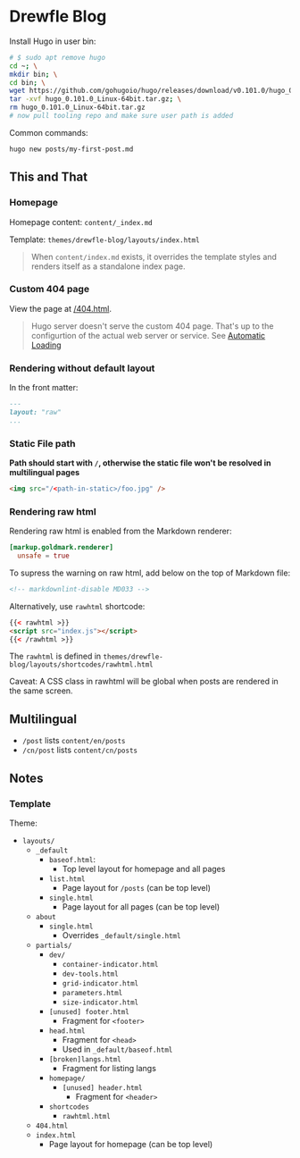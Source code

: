 # Drewfle Blog

Install Hugo in user bin:

```sh
# $ sudo apt remove hugo
cd ~; \
mkdir bin; \
cd bin; \
wget https://github.com/gohugoio/hugo/releases/download/v0.101.0/hugo_0.101.0_Linux-64bit.tar.gz; \
tar -xvf hugo_0.101.0_Linux-64bit.tar.gz; \
rm hugo_0.101.0_Linux-64bit.tar.gz
# now pull tooling repo and make sure user path is added
```

Common commands:

```sh
hugo new posts/my-first-post.md
```

## This and That

### Homepage

Homepage content: `content/_index.md`

Template: `themes/drewfle-blog/layouts/index.html`

> When `content/index.md` exists, it overrides the template styles and renders itself as a standalone index page.

### Custom 404 page

View the page at [/404.html](http://localhost:1313/404.html).

> Hugo server doesn't serve the custom 404 page. That's up to the configurtion of the actual web server or service. See [Automatic Loading](https://gohugo.io/templates/404/#automatic-loading)

### Rendering without default layout

In the front matter:

```md
---
layout: "raw"
...
```

### Static File path

**Path should start with `/`, otherwise the static file won't be resolved in multilingual pages**

```html
<img src="/<path-in-static>/foo.jpg" />
```

### Rendering raw html

Rendering raw html is enabled from the Markdown renderer:

```toml
[markup.goldmark.renderer]
  unsafe = true
```

To supress the warning on raw html, add below on the top of Markdown file:

```md
<!-- markdownlint-disable MD033 -->
```

Alternatively, use `rawhtml` shortcode:

```html
{{< rawhtml >}}
<script src="index.js"></script>
{{< /rawhtml >}}
```

The `rawhtml` is defined in `themes/drewfle-blog/layouts/shortcodes/rawhtml.html`

Caveat: A CSS class in rawhtml will be global when posts are rendered in the same screen.

## Multilingual

- `/post` lists `content/en/posts`
- `/cn/post` lists `content/cn/posts`

## Notes

### Template

Theme:

- `layouts/`
  - `_default`
    - `baseof.html`:
      - Top level layout for homepage and all pages
    - `list.html`
      - Page layout for `/posts` (can be top level)
    - `single.html`
      - Page layout for all pages (can be top level)
  - `about`
    - `single.html`
      - Overrides `_default/single.html`
  - `partials/`
    - `dev/`
      - `container-indicator.html`
      - `dev-tools.html`
      - `grid-indicator.html`
      - `parameters.html`
      - `size-indicator.html`
    - `[unused] footer.html`
      - Fragment for `<footer>`
    - `head.html`
      - Fragment for `<head>`
      - Used in `_default/baseof.html`
    - `[broken]langs.html`
      - Fragment for listing langs
    - `homepage/`
      - `[unused] header.html`
        - Fragment for `<header>`
    - `shortcodes`
      - `rawhtml.html`
  - `404.html`
  - `index.html`
    - Page layout for homepage (can be top level)

